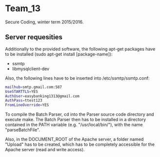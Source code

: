 # Team_13
Secure Coding, winter term 2015/2016.

## Server requesities
Additionally to the provided software, the following apt-get packages have to be installed (sudo apt-get install [package-name]):
* ssmtp
* libmysqlclient-dev

Also, the following lines have to be inserted into /etc/ssmtp/ssmtp.conf:

```bash
mailhub=smtp.gmail.com:587
UseSTARTTLS=YES
AuthUser=easybanking1313@gmail.com
AuthPass=ttest123
FromLineOverride=YES
```

To compile the Batch Parser, cd into the Parser source code directory and execute make.
The Batch Parser then has to be installed in a directory contained in the PATH variable (e.g. "/usr/local/bin/"), with the name "parseBatchFile".

Also, in the DOCUMENT_ROOT of the Apache server, a folder named "Upload" has to be created, which has to be completely accessible for the Apache server (read and write access).
